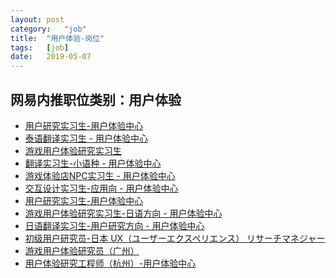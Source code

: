 ```yaml
---
layout:	post
category:	"job"
title:	"用户体验-岗位"
tags:	[job]
date:	2019-05-07
---
```

## 网易内推职位类别：用户体验
- [用户研究实习生-用户体验中心](http://mobile.bole.netease.com/bole/boleDetail?id=14088&employeeId=346f03c3cda5f04c&key=all)
- [泰语翻译实习生 - 用户体验中心](http://mobile.bole.netease.com/bole/boleDetail?id=15911&employeeId=346f03c3cda5f04c&key=all)
- [游戏用户体验研究实习生](http://mobile.bole.netease.com/bole/boleDetail?id=15792&employeeId=346f03c3cda5f04c&key=all)
- [翻译实习生-小语种 - 用户体验中心](http://mobile.bole.netease.com/bole/boleDetail?id=16057&employeeId=346f03c3cda5f04c&key=all)
- [游戏体验店NPC实习生 - 用户体验中心](http://mobile.bole.netease.com/bole/boleDetail?id=16100&employeeId=346f03c3cda5f04c&key=all)
- [交互设计实习生-应用向 - 用户体验中心](http://mobile.bole.netease.com/bole/boleDetail?id=16142&employeeId=346f03c3cda5f04c&key=all)
- [用户研究实习生-用户体验中心](http://mobile.bole.netease.com/bole/boleDetail?id=14087&employeeId=346f03c3cda5f04c&key=all)
- [游戏用户体验研究实习生-日语方向 - 用户体验中心](http://mobile.bole.netease.com/bole/boleDetail?id=16240&employeeId=346f03c3cda5f04c&key=all)
- [日语翻译实习生-用户研究方向 - 用户体验中心](http://mobile.bole.netease.com/bole/boleDetail?id=16241&employeeId=346f03c3cda5f04c&key=all)
- [初级用户研究员-日本
UX（ユーザーエクスペリエンス）
リサーチマネジャー ](http://mobile.bole.netease.com/bole/boleDetail?id=16249&employeeId=346f03c3cda5f04c&key=all)
- [游戏用户体验研究员（广州）](http://mobile.bole.netease.com/bole/boleDetail?id=13573&employeeId=346f03c3cda5f04c&key=all)
- [用户体验研究工程师（杭州）-用户体验中心](http://mobile.bole.netease.com/bole/boleDetail?id=13584&employeeId=346f03c3cda5f04c&key=all)

